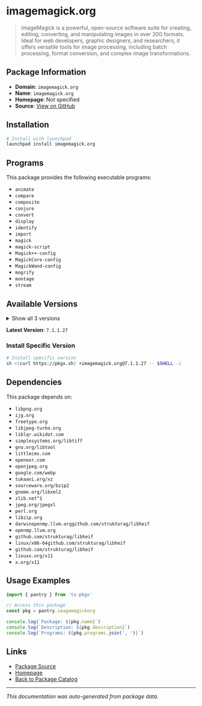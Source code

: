 # imagemagick.org

> ImageMagick is a powerful, open-source software suite for creating, editing, converting, and manipulating images in over 200 formats. Ideal for web developers, graphic designers, and researchers, it offers versatile tools for image processing, including batch processing, format conversion, and complex image transformations.

## Package Information

- **Domain**: `imagemagick.org`
- **Name**: `imagemagick.org`
- **Homepage**: Not specified
- **Source**: [View on GitHub](https://github.com/pkgxdev/pantry/tree/main/projects/imagemagick.org/package.yml)

## Installation

```bash
# Install with launchpad
launchpad install imagemagick.org
```

## Programs

This package provides the following executable programs:

- `animate`
- `compare`
- `composite`
- `conjure`
- `convert`
- `display`
- `identify`
- `import`
- `magick`
- `magick-script`
- `Magick++-config`
- `MagickCore-config`
- `MagickWand-config`
- `mogrify`
- `montage`
- `stream`

## Available Versions

<details>
<summary>Show all 3 versions</summary>

- `7.1.1.27`, `7.1.1.12`, `7.1.0.61`

</details>

**Latest Version**: `7.1.1.27`

### Install Specific Version

```bash
# Install specific version
sh <(curl https://pkgx.sh) +imagemagick.org@7.1.1.27 -- $SHELL -i
```

## Dependencies

This package depends on:

- `libpng.org`
- `ijg.org`
- `freetype.org`
- `libjpeg-turbo.org`
- `liblqr.wikidot.com`
- `simplesystems.org/libtiff`
- `gnu.org/libtool`
- `littlecms.com`
- `openexr.com`
- `openjpeg.org`
- `google.com/webp`
- `tukaani.org/xz`
- `sourceware.org/bzip2`
- `gnome.org/libxml2`
- `zlib.net^1`
- `jpeg.org/jpegxl`
- `perl.org`
- `libzip.org`
- `darwinopenmp.llvm.orggithub.com/strukturag/libheif`
- `openmp.llvm.org`
- `github.com/strukturag/libheif`
- `linux/x86-64github.com/strukturag/libheif`
- `github.com/strukturag/libheif`
- `linuxx.org/x11`
- `x.org/x11`

## Usage Examples

```typescript
import { pantry } from 'ts-pkgx'

// Access this package
const pkg = pantry.imagemagickorg

console.log(`Package: ${pkg.name}`)
console.log(`Description: ${pkg.description}`)
console.log(`Programs: ${pkg.programs.join(', ')}`)
```

## Links

- [Package Source](https://github.com/pkgxdev/pantry/tree/main/projects/imagemagick.org/package.yml)
- [Homepage](#)
- [Back to Package Catalog](../package-catalog.md)

---

*This documentation was auto-generated from package data.*
